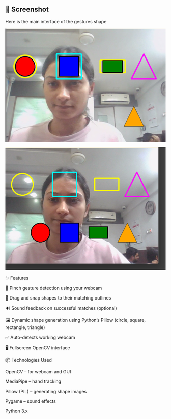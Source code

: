 ## 📸 Screenshot

Here is the main interface of the gestures shape

![Face System UI](1.png)

![Face System UI](2.png)

✨ Features

👋 Pinch gesture detection using your webcam

🧩 Drag and snap shapes to their matching outlines

🔊 Sound feedback on successful matches (optional)

🖼️ Dynamic shape generation using Python’s Pillow (circle, square, rectangle, triangle)

✅ Auto-detects working webcam

🖥️ Fullscreen OpenCV interface

📦 Technologies Used

OpenCV
 – for webcam and GUI

MediaPipe
 – hand tracking

Pillow (PIL)
 – generating shape images

Pygame
 – sound effects

Python 3.x
